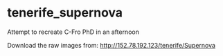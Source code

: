 # tenerife_supernova
Attempt to recreate C-Fro PhD in an afternoon

Download the raw images from: http://152.78.192.123/tenerife/Supernova

